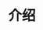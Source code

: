 <!--
 * @Description: 
 * @Version: 1.0.0
 * @Author: lax
 * @Date: 2022-02-26 14:15:25
 * @LastEditors: lax
 * @LastEditTime: 2022-02-26 14:21:08
 * @FilePath: \tao_solar_terms\readme.md
-->
# 介绍

